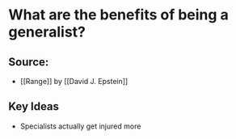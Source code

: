 # What are the benefits of being a generalist?

## Source:
- [[Range]] by [[David J. Epstein]]

## Key Ideas
- Specialists actually get injured more